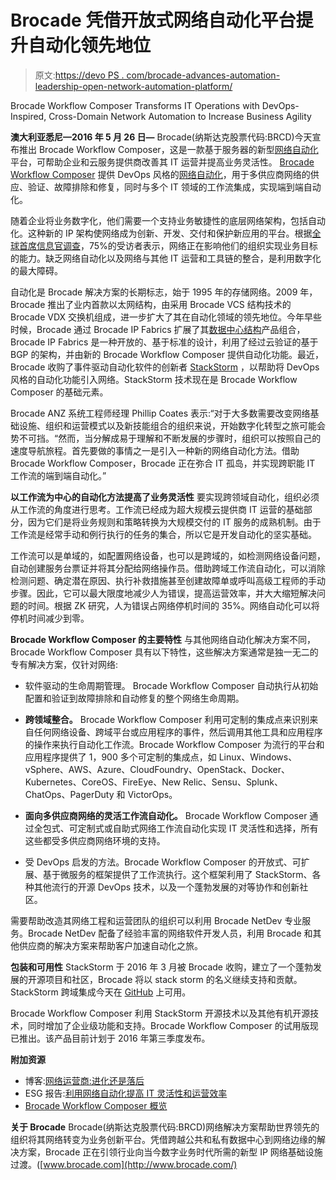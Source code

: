 # Brocade 凭借开放式网络自动化平台提升自动化领先地位

> 原文:[https://devo PS . com/brocade-advances-automation-leadership-open-network-automation-platform/](https://devops.com/brocade-advances-automation-leadership-open-network-automation-platform/)

Brocade Workflow Composer Transforms IT Operations with DevOps-Inspired, Cross-Domain Network Automation to Increase Business Agility

**澳大利亚悉尼—2016 年 5 月 26 日—** Brocade(纳斯达克股票代码:BRCD)今天宣布推出 Brocade Workflow Composer，这是一款基于服务器的新型[网络自动化](http://www.brocade.com/en/possibilities/technology/network-automation.html?cid=lp_automation_psbl_workflow_pr_00001)平台，可帮助企业和云服务提供商改善其 IT 运营并提高业务灵活性。 [Brocade Workflow Composer](http://www.brocade.com/en/products-services/network-automation/workflow-composer.html?cid=lp_workflow_products_workflow_pr_00001) 提供 DevOps 风格的[网络自动化](http://www.brocade.com/en/products-services/network-automation.html?cid=lp_automation_products_workflow_pr_00001)，用于多供应商网络的供应、验证、故障排除和修复，同时与多个 IT 领域的工作流集成，实现端到端自动化。

随着企业将业务数字化，他们需要一个支持业务敏捷性的底层网络架构，包括自动化。这种新的 IP 架构使网络成为创新、开发、交付和保护新应用的平台。根据[全球首席信息官调查](http://newsroom.brocade.com/press-releases/global-cio-survey-reveals-business-requirement-for-a-new-ip-nasdaq-brcd-1194118#.VyjJDvkrJD-)，75%的受访者表示，网络正在影响他们的组织实现业务目标的能力。缺乏网络自动化以及网络与其他 IT 运营和工具链的整合，是利用数字化的最大障碍。

自动化是 Brocade 解决方案的长期标志，始于 1995 年的存储网络。2009 年，Brocade 推出了业内首款以太网结构，由采用 Brocade VCS 结构技术的 Brocade VDX 交换机组成，进一步扩大了其在自动化领域的领先地位。今年早些时候，Brocade 通过 Brocade IP Fabrics 扩展了其[数据中心结构](http://www.brocade.com/en/possibilities/technology/data-center-fabrics.html)产品组合，Brocade IP Fabrics 是一种开放的、基于标准的设计，利用了经过云验证的基于 BGP 的架构，并由新的 Brocade Workflow Composer 提供自动化功能。最近，Brocade 收购了事件驱动自动化软件的创新者 [StackStorm](https://stackstorm.com/) ，以帮助将 DevOps 风格的自动化功能引入网络。StackStorm 技术现在是 Brocade Workflow Composer 的基础元素。

Brocade ANZ 系统工程师经理 Phillip Coates 表示:“对于大多数需要改变网络基础设施、组织和运营模式以及新技能组合的组织来说，开始数字化转型之旅可能会势不可挡。“然而，当分解成易于理解和不断发展的步骤时，组织可以按照自己的速度导航旅程。首先要做的事情之一是引入一种新的网络自动化方法。借助 Brocade Workflow Composer，Brocade 正在弥合 IT 孤岛，并实现跨职能 IT 工作流的端到端自动化。”

**以工作流为中心的自动化方法提高了业务灵活性**
要实现跨领域自动化，组织必须从工作流的角度进行思考。工作流已经成为超大规模云提供商 IT 运营的基础部分，因为它们是将业务规则和策略转换为大规模交付的 IT 服务的成熟机制。由于工作流是经常手动和例行执行的任务的集合，所以它是开发自动化的坚实基础。

工作流可以是单域的，如配置网络设备，也可以是跨域的，如检测网络设备问题，自动创建服务台票证并将其分配给网络操作员。借助跨域工作流自动化，可以消除检测问题、确定潜在原因、执行补救措施甚至创建故障单或呼叫高级工程师的手动步骤。因此，它可以最大限度地减少人为错误，提高运营效率，并大大缩短解决问题的时间。根据 ZK 研究，人为错误占网络停机时间的 35%。网络自动化可以将停机时间减少到零。

**Brocade Workflow Composer 的主要特性**
与其他网络自动化解决方案不同，Brocade Workflow Composer 具有以下特性，这些解决方案通常是独一无二的专有解决方案，仅针对网络:

*   软件驱动的生命周期管理。 Brocade Workflow Composer 自动执行从初始配置和验证到故障排除和自动修复的整个网络生命周期。
*   **跨领域整合。** Brocade Workflow Composer 利用可定制的集成点来识别来自任何网络设备、跨域平台或应用程序的事件，然后调用其他工具和应用程序的操作来执行自动化工作流。Brocade Workflow Composer 为流行的平台和应用程序提供了 1，900 多个可定制的集成点，如 Linux、Windows、vSphere、AWS、Azure、CloudFoundry、OpenStack、Docker、Kubernetes、CoreOS、FireEye、New Relic、Sensu、Splunk、ChatOps、PagerDuty 和 VictorOps。
*   **面向多供应商网络的灵活工作流自动化。** Brocade Workflow Composer 通过全包式、可定制式或自助式网络工作流自动化实现 IT 灵活性和选择，所有这些都受多供应商网络环境的支持。

*   受 DevOps 启发的方法。Brocade Workflow Composer 的开放式、可扩展、基于微服务的框架提供了工作流执行。这个框架利用了 StackStorm、各种其他流行的开源 DevOps 技术，以及一个蓬勃发展的对等协作和创新社区。

需要帮助改造其网络工程和运营团队的组织可以利用 Brocade NetDev 专业服务。Brocade NetDev 配备了经验丰富的网络软件开发人员，利用 Brocade 和其他供应商的解决方案来帮助客户加速自动化之旅。

**包装和可用性**
StackStorm 于 2016 年 3 月被 Brocade 收购，建立了一个蓬勃发展的开源项目和社区，Brocade 将以 stack storm 的名义继续支持和贡献。StackStorm 跨域集成今天在 [GitHub](https://github.com/StackStorm/st2contrib) 上可用。

Brocade Workflow Composer 利用 StackStorm 开源技术以及其他有机开源技术，同时增加了企业级功能和支持。Brocade Workflow Composer 的试用版现已推出。该产品目前计划于 2016 年第三季度发布。

**附加资源**

*   博客:[网络运营商:进化还是落后](http://community.brocade.com/t5/Data-Center/Network-Operations-Evolve-or-Get-Left-Behind/ba-p/86657)
*   ESG 报告:[利用网络自动化提高 IT 灵活性和运营效率](http://www.brocade.com/content/dam/common/documents/content-types/whitepaper/esg-solution-network-automation-brocade-wp.pdf)
*   [Brocade Workflow Composer 概览](http://www.brocade.com/content/dam/common/documents/content-types/at-a-glance/brocade-workflow-composer-network-automation-platform-ag.pdf)

**关于 Brocade**
Brocade(纳斯达克股票代码:BRCD)网络解决方案帮助世界领先的组织将其网络转变为业务创新平台。凭借跨越公共和私有数据中心到网络边缘的解决方案，Brocade 正在引领行业向当今数字业务时代所需的新型 IP 网络基础设施过渡。([www.brocade.com](http://www.brocade.com/)